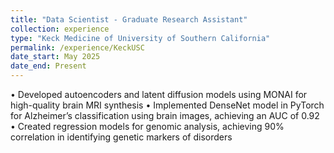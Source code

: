 ```yaml
---
title: "Data Scientist - Graduate Research Assistant"
collection: experience
type: "Keck Medicine of University of Southern California"
permalink: /experience/KeckUSC
date_start: May 2025
date_end: Present
---
```



• Developed autoencoders and latent diffusion models using MONAI for high-quality brain MRI synthesis
• Implemented DenseNet model in PyTorch for Alzheimer’s classification using brain images, achieving an AUC of 0.92
• Created regression models for genomic analysis, achieving 90% correlation in identifying genetic markers of disorders
